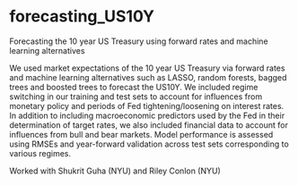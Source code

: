 # forecasting_US10Y
Forecasting the 10 year US Treasury using forward rates and machine learning alternatives

We used market expectations of the 10 year US Treasury via forward rates and machine learning alternatives such as LASSO, random forests, bagged trees and boosted trees to forecast the US10Y. We included regime switching in our training and test sets to account for influences from monetary policy and periods of Fed tightening/loosening on interest rates. In addition to including macroeconomic predictors used by the Fed in their determination of target rates, we also included financial data to account for influences from bull and bear markets. Model performance is assessed using RMSEs and year-forward validation across test sets corresponding to various regimes.

Worked with Shukrit Guha (NYU) and Riley Conlon (NYU)
